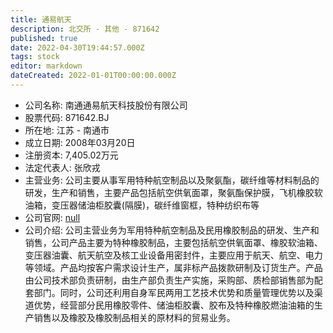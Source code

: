 ```yaml
---
title: 通易航天
description: 北交所 - 其他 - 871642
published: true
date: 2022-04-30T19:44:57.000Z
tags: stock
editor: markdown
dateCreated: 2022-01-01T00:00:00.000Z
---
```


- 公司名称: 南通通易航天科技股份有限公司
- 股票代码: 871642.BJ
- 所在地: 江苏 - 南通市
- 成立日期: 2008年03月20日
- 注册资本: 7,405.02万元
- 法定代表人: 张欣戎
- 主营业务: 公司主要从事军用特种航空制品以及聚氨酯，碳纤维等材料制品的研发，生产和销售，主要产品包括航空供氧面罩，聚氨酯保护膜，飞机橡胶软油箱，变压器储油柜胶囊(隔膜)，碳纤维窗框，特种纺织布等
- 公司官网: [null](null)
- 公司介绍: 公司主营业务为军用特种航空制品及民用橡胶制品的研发、生产和销售，公司产品主要为特种橡胶制品，主要包括航空供氧面罩、橡胶软油箱、变压器油囊、航天航空及核工业设备用密封件，主要应用于航天、航空、电力等领域。产品均按客户需求设计生产，属非标产品拨款研制及订货生产。产品由公司技术部负责研制，由生产部负责生产实施，采购部、质检部销售部为配套部门。同时，公司还利用自身军民两用工艺技术优势和质量管理优势以及渠道优势，经营部分民用橡胶零件、储油柜胶囊、胶布及特种橡胶燃油油箱的生产销售以及橡胶及橡胶制品相关的原材料的贸易业务。


